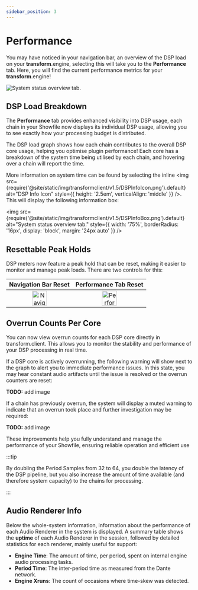 ```yaml
---
sidebar_position: 3
---
```


# Performance
You may have noticed in your navigation bar, an overview of the DSP load on your **transform**.engine, selecting this will take you to the **Performance** tab.
Here, you will find the current performance metrics for your **transform**.engine!

![System status overview tab.](@site/static/img/transformclient/v1.5/system-performance.png)

## DSP Load Breakdown

The **Performance** tab provides enhanced visibility into DSP usage, each chain in your Showfile now displays its individual DSP usage, allowing you to see exactly how your processing budget is distributed.

The DSP load graph shows how each chain contributes to the overall DSP core usage, helping you optimise plugin performance!
Each core has a breakdown of the system time being utilised by each chain, and hovering over a chain will report the time.

More information on system time can be found by selecting the inline
<img src={require('@site/static/img/transformclient/v1.5/DSPInfoIcon.png').default} alt="DSP Info Icon" style={{ height: '2.5em', verticalAlign: 'middle' }} />. This will display the following information box:

<img
  src={require('@site/static/img/transformclient/v1.5/DSPInfoBox.png').default}
  alt="System status overview tab."
  style={{
    width: '75%',
    borderRadius: '16px',
    display: 'block',
    margin: '24px auto'
  }}
/>

## Resettable Peak Holds

DSP meters now feature a peak hold that can be reset, making it easier to monitor and manage peak loads. There are two controls for this:

<div style={{ display: 'flex', justifyContent: 'center' }}>

| Navigation Bar Reset | Performance Tab Reset |
|:-------------------:|:--------------------:|
| <img src="/img/transformclient/NavBarResetButton.png" alt="Navigation Bar Reset Button" height="40" /> | <img src="/img/transformclient/PerformanceTabResetButton.png" alt="Performance Tab Reset Button" height="40" /> |

</div>

## Overrun Counts Per Core

You can now view overrun counts for each DSP core directly in transform.client. This allows you to monitor the stability and performance of your DSP processing in real time.

If a DSP core is actively overrunning, the following warning will show next to the graph  to alert you to immediate performance issues. In this state, you may hear constant audio artifacts until the issue is resolved or the overrun counters are reset:

**TODO:** add image
<!-- ![Active DSP Overrun Warning](/img/transformclient/DSPOverrunActiveWarning.png) -->

If a chain has previously overrun, the system will display a muted warning to indicate that an overrun took place and further investigation may be required:

**TODO:** add image
<!-- ![Previous DSP Overrun Warning](/img/transformclient/DSPOverrunPreviousWarning.png) -->

These improvements help you fully understand and manage the performance of your Showfile, ensuring reliable operation and efficient use



:::tip

By doubling the Period Samples from 32 to 64, you double the latency of the DSP pipeline, but you
also increase the amount of time available (and therefore system capacity) to the chains for
processing.

:::
## Audio Renderer Info


Below the whole-system information, information about the performance of each Audio Renderer in the
system is displayed. A summary table shows the **uptime** of each Audio Renderer in the session,
followed by detailed statistics for each renderer, mainly useful for support:

* **Engine Time**: The amount of time, per period, spent on internal engine audio processing tasks.
* **Period Time**: The inter-period time as measured from the Dante network.
* **Engine Xruns**: The count of occasions where time-skew was detected.

